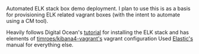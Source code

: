 Automated ELK stack box demo deployment.
I plan to use this is as a basis for provisioning ELK related vagrant boxes (with the intent to automate using a CM tool).

Heavily follows Digital Ocean's [tutorial][1] for installing the ELK stack and has elements of [timroes/kibana4-vagrant's][2] vagrant configuration
Used [Elastic's][3] manual for everything else.

[1]:https://www.digitalocean.com/community/tutorials/how-to-install-elasticsearch-logstash-and-kibana-elk-stack-on-ubuntu-16-04
[2]:https://github.com/timroes/kibana4-vagrant
[3]:https://www.elastic.co/guide/en/elasticsearch/reference/2.1/setup-repositories.html